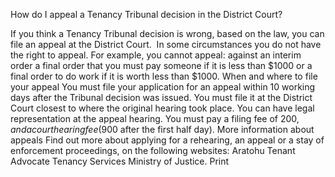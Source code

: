 How do I appeal a Tenancy Tribunal decision in the District Court?

If you think a Tenancy Tribunal decision is wrong, based on the law, you can file an appeal at the District Court. 
In some circumstances you do not have the right to appeal. For example, you cannot appeal:
against an interim order
a final order that you must pay someone if it is less than $1000 or
a final order to do work if it is worth less than $1000.
When and where to file your appeal
You must file your application for an appeal within 10 working days after the Tribunal decision was issued. You must file it at the District Court closest to where the original hearing took place.
You can have legal representation at the appeal hearing.
You must pay a filing fee of $200, and a court hearing fee ($900 after the first half day).
More information about appeals
Find out more about applying for a rehearing, an appeal or a stay of enforcement proceedings, on the following websites:
Aratohu Tenant Advocate
Tenancy Services
Ministry of Justice.
  Print 